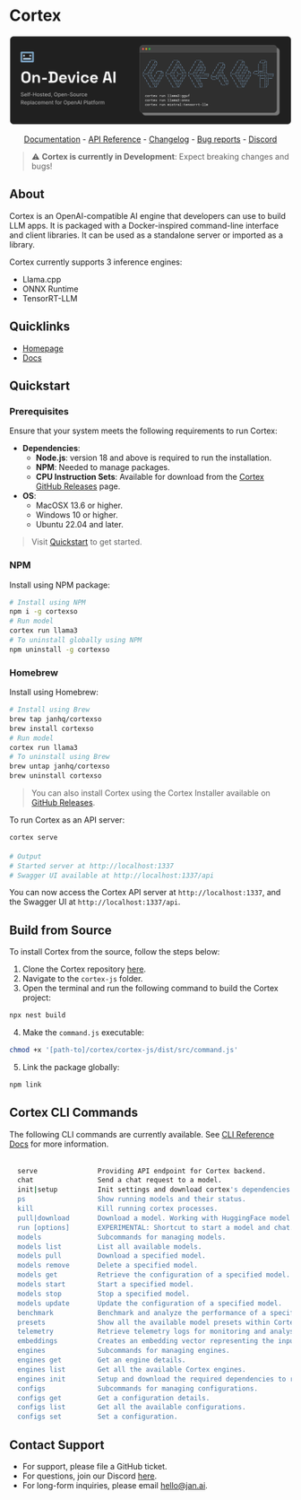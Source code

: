 # Cortex
<p align="center">
  <img alt="cortex-cpplogo" src="https://raw.githubusercontent.com/janhq/cortex/dev/assets/cortex-banner.png">
</p>

<p align="center">
  <a href="https://jan.ai/cortex">Documentation</a> - <a href="https://jan.ai/api-reference">API Reference</a> 
  - <a href="https://github.com/janhq/cortex/releases">Changelog</a> - <a href="https://github.com/janhq/cortex/issues">Bug reports</a> - <a href="https://discord.gg/AsJ8krTT3N">Discord</a>
</p>

> ⚠️ **Cortex is currently in Development**: Expect breaking changes and bugs!

## About
Cortex is an OpenAI-compatible AI engine that developers can use to build LLM apps. It is packaged with a Docker-inspired command-line interface and client libraries. It can be used as a standalone server or imported as a library. 

Cortex currently supports 3 inference engines:

- Llama.cpp
- ONNX Runtime
- TensorRT-LLM

## Quicklinks

- [Homepage](https://cortex.so/)
- [Docs](https://cortex.so/docs/)

## Quickstart
### Prerequisites
Ensure that your system meets the following requirements to run Cortex:
- **Dependencies**:
  - **Node.js**: version 18 and above is required to run the installation.
  - **NPM**: Needed to manage packages.
  - **CPU Instruction Sets**: Available for download from the [Cortex GitHub Releases](https://github.com/janhq/cortex/releases) page.
- **OS**:
  - MacOSX 13.6 or higher.
  - Windows 10 or higher.
  - Ubuntu 22.04 and later.

> Visit [Quickstart](https://cortex.so/docs/quickstart) to get started.


### NPM
Install using NPM package:
``` bash
# Install using NPM
npm i -g cortexso
# Run model
cortex run llama3
# To uninstall globally using NPM
npm uninstall -g cortexso
```

### Homebrew
Install using Homebrew:
``` bash
# Install using Brew
brew tap janhq/cortexso
brew install cortexso
# Run model
cortex run llama3
# To uninstall using Brew
brew untap janhq/cortexso
brew uninstall cortexso
```
> You can also install Cortex using the Cortex Installer available on [GitHub Releases](https://github.com/janhq/cortex/releases).

To run Cortex as an API server:
```bash
cortex serve

# Output
# Started server at http://localhost:1337
# Swagger UI available at http://localhost:1337/api
```

You can now access the Cortex API server at `http://localhost:1337`,
and the Swagger UI at `http://localhost:1337/api`.

## Build from Source

To install Cortex from the source, follow the steps below:

1. Clone the Cortex repository [here](https://github.com/janhq/cortex/tree/dev).
2. Navigate to the `cortex-js` folder.
3. Open the terminal and run the following command to build the Cortex project:

```bash
npx nest build
```

4. Make the `command.js` executable:

```bash
chmod +x '[path-to]/cortex/cortex-js/dist/src/command.js'
```

5. Link the package globally:

```bash
npm link
```

## Cortex CLI Commands

The following CLI commands are currently available.
See [CLI Reference Docs](https://cortex.so/docs/cli) for more information.

```bash

  serve               Providing API endpoint for Cortex backend.
  chat                Send a chat request to a model.
  init|setup          Init settings and download cortex's dependencies.
  ps                  Show running models and their status.
  kill                Kill running cortex processes.
  pull|download       Download a model. Working with HuggingFace model id.
  run [options]       EXPERIMENTAL: Shortcut to start a model and chat.
  models              Subcommands for managing models.
  models list         List all available models.
  models pull         Download a specified model.
  models remove       Delete a specified model.
  models get          Retrieve the configuration of a specified model.
  models start        Start a specified model.
  models stop         Stop a specified model.
  models update       Update the configuration of a specified model.
  benchmark           Benchmark and analyze the performance of a specific AI model using your system.
  presets             Show all the available model presets within Cortex.
  telemetry           Retrieve telemetry logs for monitoring and analysis.
  embeddings          Creates an embedding vector representing the input text.
  engines             Subcommands for managing engines.
  engines get         Get an engine details.
  engines list        Get all the available Cortex engines.
  engines init        Setup and download the required dependencies to run cortex engines.
  configs             Subcommands for managing configurations.
  configs get         Get a configuration details.
  configs list        Get all the available configurations.
  configs set         Set a configuration.
```

## Contact Support
- For support, please file a GitHub ticket.
- For questions, join our Discord [here](https://discord.gg/FTk2MvZwJH).
- For long-form inquiries, please email [hello@jan.ai](mailto:hello@jan.ai).
